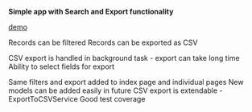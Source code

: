 **Simple app with Search and Export functionality**

[demo](https://search-n-export.herokuapp.com/)

Records can be filtered
Records can be exported as CSV

CSV export is handled in background task - export can take long time
Ability to select fields for export

Same filters and export added to index page and individual pages
New models can be added easily in future
CSV export is extendable - ExportToCSVService
Good test coverage
